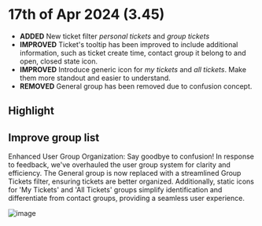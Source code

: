 # 17th of Apr 2024 (3.45)
- **ADDED** New ticket filter _personal tickets_ and _group tickets_
- **IMPROVED** Ticket's tooltip has been improved to include additional information, such as ticket create time, contact group it belong to and open, closed state icon.
- **IMPROVED** Introduce generic icon for _my tickets_ and _all tickets_. Make them more standout and easier to understand.
- **REMOVED** General group has been removed due to confusion concept.

## Highlight

## Improve group list

Enhanced User Group Organization: Say goodbye to confusion! In response to feedback, we've overhauled the user group system for clarity and efficiency. The General group is now replaced with a streamlined Group Tickets filter, ensuring tickets are better organized. Additionally, static icons for 'My Tickets' and 'All Tickets' groups simplify identification and differentiate from contact groups, providing a seamless user experience.

![image](https://github.com/DeskDirector/docs/assets/1712143/aea3a28d-8a4d-4ecb-925a-26acce4faf0e)
